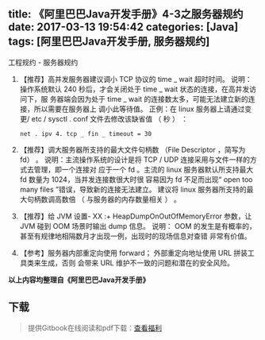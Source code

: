 title: 《阿里巴巴Java开发手册》4-3之服务器规约
date: 2017-03-13 19:54:42
categories: [Java]
tags: [阿里巴巴Java开发手册, 服务器规约]
---

工程规约 - 服务器规约

1. 【推荐】高并发服务器建议调小 TCP 协议的 time _ wait 超时时间。
   说明：操作系统默认 240 秒后，才会关闭处于 time _ wait 状态的连接，在高并发访问下，服
   务器端会因为处于 time _ wait 的连接数太多，可能无法建立新的连接，所以需要在服务器上
   调小此等待值。
   正例：在 linux 服务器上请通过变更/ etc / sysctl . conf 文件去修改该缺省值 （ 秒 ） ：

   ```shell
   net . ipv 4. tcp _ fin _ timeout = 30
   ```

2. 【推荐】调大服务器所支持的最大文件句柄数 （File Descriptor ，简写为 fd） 。
   说明：主流操作系统的设计是将 TCP / UDP 连接采用与文件一样的方式去管理，即一个连接对
   应于一个 fd 。主流的 linux 服务器默认所支持最大 fd 数量为 1024，当并发连接数很大时很
   容易因为 fd 不足而出现“ open too many files ”错误，导致新的连接无法建立。 建议将 linux
   服务器所支持的最大句柄数调高数倍 （ 与服务器的内存数量相关 ） 。

3. 【推荐】给 JVM 设置- XX :+ HeapDumpOnOutOfMemoryError 参数，让 JVM 碰到 OOM 场景时输出
   dump 信息。
   说明： OOM 的发生是有概率的，甚至有规律地相隔数月才出现一例，出现时的现场信息对查错
   非常有价值。

4. 【参考】服务器内部重定向使用 forward； 外部重定向地址使用 URL 拼装工具类来生成，否则
   会带来 URL 维护不一致的问题和潜在的安全风险。

**以上内容均整理自《阿里巴巴Java开发手册》**

## 下载

> 提供Gitbook在线阅读和pdf下载：[查看福利](https://www.gitbook.com/book/goghtsui/-java/details)